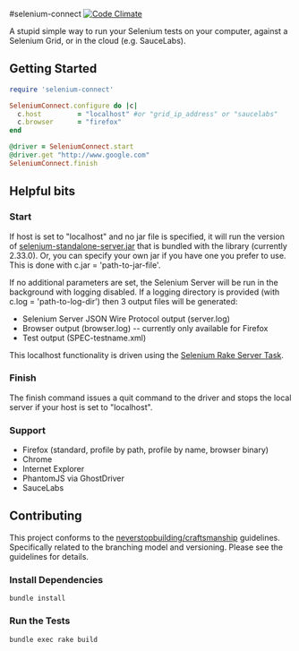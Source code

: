 #selenium-connect [![Code Climate](https://codeclimate.com/github/arrgyle/selenium-connect.png)](https://codeclimate.com/github/arrgyle/selenium-connect)

A stupid simple way to run your Selenium tests on your computer, against a Selenium Grid, or in the cloud (e.g. SauceLabs).

## Getting Started
```ruby
require 'selenium-connect'

SeleniumConnect.configure do |c|
  c.host         = "localhost" #or "grid_ip_address" or "saucelabs"
  c.browser      = "firefox"
end

@driver = SeleniumConnect.start
@driver.get "http://www.google.com"
SeleniumConnect.finish
```

## Helpful bits

### Start
If host is set to "localhost" and no jar file is specified, it will run the version of [selenium-standalone-server.jar](https://code.google.com/p/selenium/downloads/list) that is bundled with the library (currently 2.33.0). Or, you can specify your own jar if you have one you prefer to use. This is done with c.jar = 'path-to-jar-file'.  

If no additional parameters are set, the Selenium Server will be run in the background with logging disabled. If a logging directory is provided (with c.log = 'path-to-log-dir') then 3 output files will be generated:  
+ Selenium Server JSON Wire Protocol output (server.log)  
+ Browser output (browser.log) -- currently only available for Firefox  
+ Test output (SPEC-testname.xml)  

This localhost functionality is driven using the [Selenium Rake Server Task](http://selenium.googlecode.com/svn/trunk/docs/api/rb/Selenium/Rake/ServerTask.html).  

### Finish
The finish command issues a quit command to the driver and stops the local server if your host is set to "localhost".

### Support
- Firefox (standard, profile by path, profile by name, browser binary)  
- Chrome  
- Internet Explorer  
- PhantomJS via GhostDriver  
- SauceLabs  

## Contributing

This project conforms to the [neverstopbuilding/craftsmanship](https://github.com/neverstopbuilding/craftsmanship) guidelines. Specifically related to the branching model and versioning. Please see the guidelines for details.

### Install Dependencies

    bundle install

### Run the Tests

    bundle exec rake build

